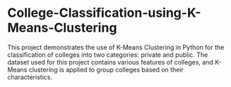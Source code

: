 # College-Classification-using-K-Means-Clustering
This project demonstrates the use of K-Means Clustering in Python for the classification of colleges into two categories: private and public. The dataset used for this project contains various features of colleges, and K-Means clustering is applied to group colleges based on their characteristics.
